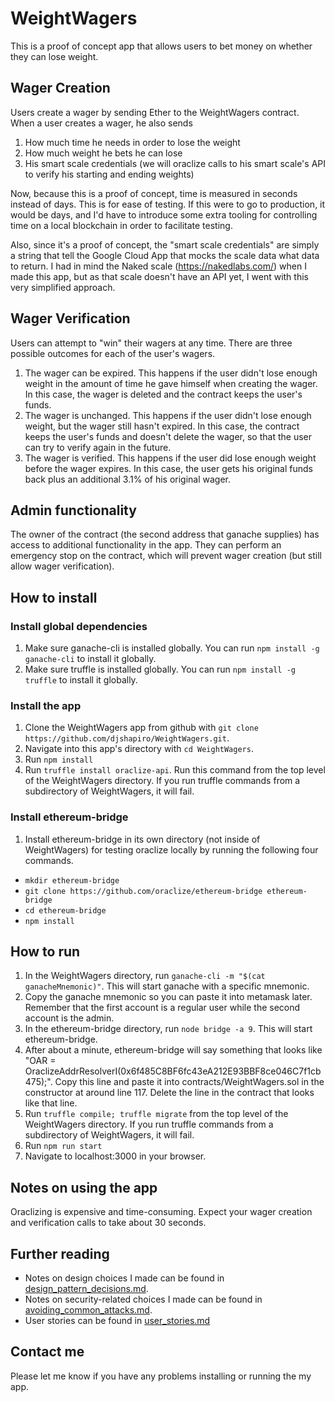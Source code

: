 # WeightWagers

This is a proof of concept app that allows users to bet money on whether they
can lose weight.

## Wager Creation

Users create a wager by sending Ether to the WeightWagers
contract. When a user creates a wager, he also sends

1) How much time he needs in order to lose the weight
2) How much weight he bets he can lose
3) His smart scale credentials (we will oraclize calls to his smart scale's
   API to verify his starting and ending weights)

Now, because this is a proof of concept, time is measured in seconds instead of
days. This is for ease of testing. If this were to go to production, it would
be days, and I'd have to introduce some extra tooling for controlling time
on a local blockchain in order to facilitate testing.

Also, since it's a proof of concept, the "smart scale credentials" are simply
a string that tell the Google Cloud App that mocks the scale data what
data to return. I had in mind the Naked scale (https://nakedlabs.com/) when
I made this app, but as that scale doesn't have an API yet, I went with this
very simplified approach.

## Wager Verification

Users can attempt to "win" their wagers at any time. There are three possible
outcomes for each of the user's wagers.

1) The wager can be expired. This happens if the user didn't lose enough
   weight in the amount of time he gave himself when creating the wager.
   In this case, the wager is deleted and the contract keeps the user's
   funds.
2) The wager is unchanged. This happens if the user didn't lose enough
   weight, but the wager still hasn't expired. In this case, the contract
   keeps the user's funds and doesn't delete the wager, so that the user
   can try to verify again in the future.
3) The wager is verified. This happens if the user did lose enough weight
   before the wager expires. In this case, the user gets his original
   funds back plus an additional 3.1% of his original wager.

## Admin functionality
The owner of the contract (the second address that ganache supplies) has
access to additional functionality in the app. They can perform an emergency
stop on the contract, which will prevent wager creation (but still allow
wager verification).

## How to install

### Install global dependencies
1) Make sure ganache-cli is installed globally. You can run `npm install -g ganache-cli`
   to install it globally.
2) Make sure truffle is installed globally. You can run `npm install -g truffle`
   to install it globally.

### Install the app
1) Clone the WeightWagers app from github with `git clone https://github.com/djshapiro/WeightWagers.git`.
2) Navigate into this app's directory with `cd WeightWagers`.
3) Run `npm install`
4) Run `truffle install oraclize-api`. Run this command from the top level of
   the WeightWagers directory. If you run truffle commands from a subdirectory
   of WeightWagers, it will fail.

### Install ethereum-bridge
1) Install ethereum-bridge in its own directory (not inside of WeightWagers) 
   for testing oraclize locally by running the following four commands.
  - `mkdir ethereum-bridge`
  - `git clone https://github.com/oraclize/ethereum-bridge ethereum-bridge`
  - `cd ethereum-bridge`
  - `npm install `

## How to run
1) In the WeightWagers directory, run `ganache-cli -m "$(cat ganacheMnemonic)"`.
   This will start ganache with a specific mnemonic.
2) Copy the ganache mnemonic so you can paste it into metamask later. Remember
   that the first account is a regular user while the second account is the admin.
3) In the ethereum-bridge directory, run `node bridge -a 9`. This will start
   ethereum-bridge.
4) After about a minute, ethereum-bridge will say something that looks like
   "OAR = OraclizeAddrResolverI(0x6f485C8BF6fc43eA212E93BBF8ce046C7f1cb475);".
   Copy this line and paste it into contracts/WeightWagers.sol in the
   constructor at around line 117. Delete the line in the contract that looks
   like that line.
5) Run `truffle compile; truffle migrate` from the top level of the WeightWagers
   directory. If you run truffle commands from a subdirectory of WeightWagers,
   it will fail.
6) Run `npm run start`
7) Navigate to localhost:3000 in your browser.

## Notes on using the app
Oraclizing is expensive and time-consuming. Expect your wager creation
and verification calls to take about 30 seconds.

## Further reading
- Notes on design choices I made can be found in [design_pattern_decisions.md](./design_pattern_decisions.md).
- Notes on security-related choices I made can be found in [avoiding_common_attacks.md](./avoiding_common_attacks.md).
- User stories can be found in [user_stories.md](./user_stories.md)

## Contact me
Please let me know if you have any problems installing or running the my app.

